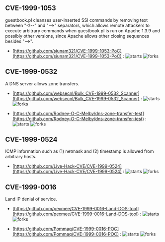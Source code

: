 ## CVE-1999-1053
 guestbook.pl cleanses user-inserted SSI commands by removing text between &quot;&lt;!--&quot; and &quot;--&gt;&quot; separators, which allows remote attackers to execute arbitrary commands when guestbook.pl is run on Apache 1.3.9 and possibly other versions, since Apache allows other closing sequences besides &quot;--&gt;&quot;.



- [https://github.com/siunam321/CVE-1999-1053-PoC](https://github.com/siunam321/CVE-1999-1053-PoC) :  ![starts](https://img.shields.io/github/stars/siunam321/CVE-1999-1053-PoC.svg) ![forks](https://img.shields.io/github/forks/siunam321/CVE-1999-1053-PoC.svg)

## CVE-1999-0532
 A DNS server allows zone transfers.



- [https://github.com/websecnl/Bulk_CVE-1999-0532_Scanner](https://github.com/websecnl/Bulk_CVE-1999-0532_Scanner) :  ![starts](https://img.shields.io/github/stars/websecnl/Bulk_CVE-1999-0532_Scanner.svg) ![forks](https://img.shields.io/github/forks/websecnl/Bulk_CVE-1999-0532_Scanner.svg)

- [https://github.com/Rodney-O-C-Melby/dns-zone-transfer-test](https://github.com/Rodney-O-C-Melby/dns-zone-transfer-test) :  ![starts](https://img.shields.io/github/stars/Rodney-O-C-Melby/dns-zone-transfer-test.svg) ![forks](https://img.shields.io/github/forks/Rodney-O-C-Melby/dns-zone-transfer-test.svg)

## CVE-1999-0524
 ICMP information such as (1) netmask and (2) timestamp is allowed from arbitrary hosts.



- [https://github.com/Live-Hack-CVE/CVE-1999-0524](https://github.com/Live-Hack-CVE/CVE-1999-0524) :  ![starts](https://img.shields.io/github/stars/Live-Hack-CVE/CVE-1999-0524.svg) ![forks](https://img.shields.io/github/forks/Live-Hack-CVE/CVE-1999-0524.svg)

## CVE-1999-0016
 Land IP denial of service.



- [https://github.com/pexmee/CVE-1999-0016-Land-DOS-tool](https://github.com/pexmee/CVE-1999-0016-Land-DOS-tool) :  ![starts](https://img.shields.io/github/stars/pexmee/CVE-1999-0016-Land-DOS-tool.svg) ![forks](https://img.shields.io/github/forks/pexmee/CVE-1999-0016-Land-DOS-tool.svg)

- [https://github.com/Pommaq/CVE-1999-0016-POC](https://github.com/Pommaq/CVE-1999-0016-POC) :  ![starts](https://img.shields.io/github/stars/Pommaq/CVE-1999-0016-POC.svg) ![forks](https://img.shields.io/github/forks/Pommaq/CVE-1999-0016-POC.svg)
